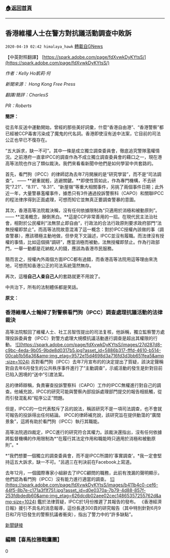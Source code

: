 ###  [:house:返回首頁](https://github.com/ourhimalayas/txt)
---

## 香港維權人士在警方對抗議活動調查中敗訴
`2020-04-19 02:42 himalaya_hawk` [轉載自GNews](https://gnews.org/zh-hant/178026/)

【中英對照翻譯】 [https://spark.adobe.com/page/fdXvwkDyKYtsS/](https://spark.adobe.com/page/fdXvwkDyKYtsS/)

*作者：Kelly Ho凱莉·何*

*新聞來源： Hong Kong Free Press*

*翻譯/簡評：CharlesS*

*PR：Roberts*

**簡評：**

從去年反送中運動開始，曾經的那些美好詞彙，什麼“香港自由港”、“香港警察”都已經被CCP毒害污染成了魔鬼的代名詞。香港即使沒有送中法案，它目前的司法公正也早已不復存在。

“五大訴求，缺一不可”。其中一條是成立獨立調查委員會，徹底追究警隊濫權情況。之前港府一直拿IPCC的調查作為不成立獨立調查委員會的藉口之一，現在港高等法院也作出了類似裁決。我們來看看新聞中他們是如何學習中共套路的。

首先，看門狗（IPCC）的律師認為去年7月開展的是“研究學習”，而不是“司法調查”。 —— **避重就輕，逃避關鍵。**即使性質如此，作為專門機構，不去研究“7.21”、“8.11”、“8.31”、“新屋嶺”等重大相關事件，另挑了兩個事件日期；此外近一年，大量警暴濫權事件，據悉只有3件通過投訴警察科（CAPO）和關聯IPCC的程法律序得到正面處理，可想而知它並無真正要調查警暴的意圖。

其次，香港高等法院裁決稱，沒有任何依據限制為“只適用於消極和被動原則”。 —— **混淆概念，顛倒黑白。**這是CCP非常善用的一招。在現代民主法治社會，相對於公民權利“法無禁止即自由“，行政法的合法行政原則要求政府部門“法無授權即禁止”。而高等法院故意混淆了這一概念：對於IPCC授權內該做的事（調查警暴），應該積極主動地做，但參見下文論述，IPCC並沒有履職。而法律沒有授權的事情，比如這個搞“調研”，應當消極而被動，法無授權即禁止。作為行政部門，一舉一動都是花納稅人的錢，應該為香港市民服務。

簡而言之，授權內外兩個方面IPCC都有過錯，而香港高等法院用這等理由來洗地，可想而知香港公正的司法系統蕩然無存。

再次，這種**自己人查自己人**的套路就更不用說了。

中共治下，所有的法制體係都是笑話。

**原文：**

###  **香港維權人士輸掉了對警察看門狗（IPCC）調查處理抗議活動的法律裁決** 

高等法院駁回了維權人士、社工呂智恆提出的司法复核，他訴稱，獨立監察警方處理投訴委員會（IPCC）對警方處理大規模抗議活動進行調查是超出其權限的行動。
[!\[\](https://spark.adobe.com/page/fdXvwkDyKYtsS/images/27d287d8-c9bc-4eda-9b05-9bde8d0317b5.jpg?asset_id=5886b317-fffd-4610-b514-00cab1b56a36&amp;img_etag=9572e15d4698d3a716fd3d3bb651fea5&amp;size=1024)](https://spark.adobe.com/page/fdXvwkDyKYtsS/images/27d287d8-c9bc-4eda-9b05-9bde8d0317b5.jpg?asset_id=5886b317-fffd-4610-b514-00cab1b56a36&amp;img_etag=9572e15d4698d3a716fd3d3bb651fea5&amp;size=1024)
呂對看門狗（IPCC）去年7月宣布的的決定提出了質疑，該決定聲稱對自去年6月發生的公共秩序事件進行了“主動調查”，示威活動的發生是針對目前已陷入困境的“送中”引渡法案。

呂的律師辯稱，負責審查投訴警察科（CAPO）工作的IPCC無權進行對自己的調查。他補充說，IPCC的研究可能與警察內部投訴處理部門提交的報告相抵觸，從而引發混亂和“程序公正”問題。

但是，IPCC的一位代表駁斥了呂的說法，稱該研究不是一項司法調查，也不會就可報告的投訴得出任何結論。 IPCC的律師補充說，該研究旨在提供動蕩的“廣闊景象”，這將有助於看門狗（IPCC）執行其職能。

高等法院週四裁定，IPCC進行的研究符合其權力。該裁決還指出，沒有任何依據將監督機構的作用限制為*“在履行其法定作用和職能時只適用於消極和被動原則”。*

*“我們想要一個獨立的調查委員會，而不是IPCC所謂的’事實調查’。*我一定會堅持這五大訴求，缺一不可。“呂週三在判決前在Facebook上寫道。

去年12月，一個國際專家小組辭去了IPCC顧問的職務，此前有洩漏的聲明顯示，他們認為看門狗（IPCC）沒有能力進行適當的調查。
[!\[\](https://spark.adobe.com/page/fdXvwkDyKYtsS/images/b411b4c0-cef6-44f5-8b7e-c171a3f1f751.jpg?asset_id=d0e0370a-7b79-4d88-857f-253fdbdedb60&amp;img_etag=626dcdb02aee02cec14865357255762d&amp;size=1024)](https://spark.adobe.com/page/fdXvwkDyKYtsS/images/b411b4c0-cef6-44f5-8b7e-c171a3f1f751.jpg?asset_id=d0e0370a-7b79-4d88-857f-253fdbdedb60&amp;img_etag=626dcdb02aee02cec14865357255762d&amp;size=1024)
鑑於法律質疑，IPCC於1月份推遲了其報告的發布。 《香港經濟日報》援引不具名的消息報導，這份長達300頁的研究報告（其中特別針對6月9日和7月1日發生的警察抗議者衝突），指出了警力中的“許多缺點”。

[新聞鏈接](https://hongkongfp.com/2020/04/16/hong-kong-activist-loses-legal-challenge-over-police-watchdog-probe-into-handling-of-protests/)

###  **編輯【喜馬拉雅戰鷹團】** 

0
